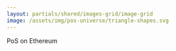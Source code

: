 ```yaml
---
layout: partials/shared/images-grid/image-grid
image: /assets/img/pos-universe/triangle-shapes.svg
---
```


PoS on Ethereum
